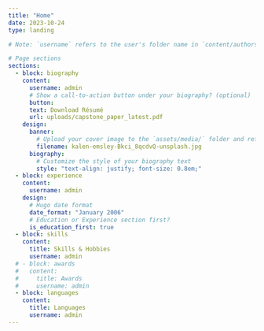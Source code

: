```yaml
---
title: "Home"
date: 2023-10-24
type: landing

# Note: `username` refers to the user's folder name in `content/authors/`

# Page sections
sections:
  - block: biography
    content:
      username: admin
      # Show a call-to-action button under your biography? (optional)
      button:
      text: Download Résumé
      url: uploads/capstone_paper_latest.pdf
    design:
      banner:
        # Upload your cover image to the `assets/media/` folder and reference it here
        filename: kalen-emsley-Bkci_8qcdvQ-unsplash.jpg
      biography:
        # Customize the style of your biography text
        style: "text-align: justify; font-size: 0.8em;"
  - block: experience
    content:
      username: admin
    design:
      # Hugo date format
      date_format: "January 2006"
      # Education or Experience section first?
      is_education_first: true
  - block: skills
    content:
      title: Skills & Hobbies
      username: admin
  # - block: awards
  #   content:
  #     title: Awards
  #     username: admin
  - block: languages
    content:
      title: Languages
      username: admin
---
```

